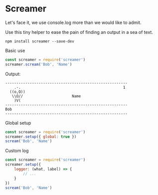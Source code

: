 # Screamer
Let's face it, we use console.log more than we would like to admit.

Use this tiny helper to ease the pain of finding an output in a sea of text.

`npm install screamer --save-dev`

Basic use
```js
const screamer = require('screamer')
screamer.scream('Bob', 'Name')
```
Output:
```
-------------------------------------------------------
    .-.                                              1 
  ((o,O))
   \\O//                      Name                     
    )V(   
-------------------------------------------------------
Bob
-------------------------------------------------------
```

Global setup
```js
const screamer = require('screamer')
screamer.setup({ global: true })
scream('Bob', 'Name')
```

Custom log
```js
const screamer = require('screamer')
screamer.setup({
    logger: (what, label) => {
        // ...
    }
})
scream('Bob', 'Name')
```
